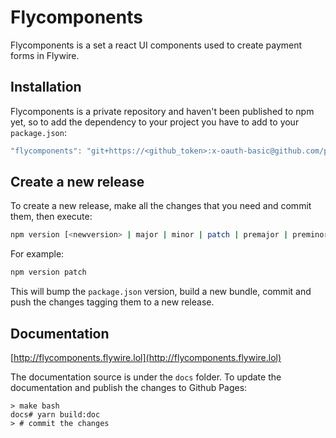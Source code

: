 # Flycomponents

Flycomponents is a set a react UI components used to create payment forms in Flywire.

## Installation

Flycomponents is a private repository and haven't been published to npm yet, so to add the dependency to your project you have to add to your `package.json`:

```javascript
"flycomponents": "git+https://<github_token>:x-oauth-basic@github.com/peertransfer/flycomponents.git/<version>"
```

## Create a new release

To create a new release, make all the changes that you need and commit them, then execute:

```bash
npm version [<newversion> | major | minor | patch | premajor | preminor | prepatch | prerelease | from-git]
```
For example:

```bash
npm version patch
```
This will bump the `package.json` version, build a new bundle, commit and push the changes tagging them to a new release.

## Documentation

[http://flycomponents.flywire.lol](http://flycomponents.flywire.lol)

The documentation source is under the `docs` folder.
To update the documentation and publish the changes to Github Pages:

```
> make bash
docs# yarn build:doc
> # commit the changes
```
